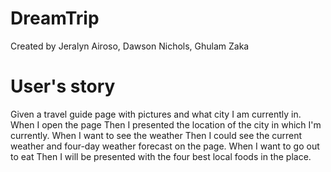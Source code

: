 # DreamTrip
Created by Jeralyn Airoso, Dawson Nichols, Ghulam Zaka

# User's story


Given a travel guide page with pictures and what city I am currently in.
When I open the page
Then I presented the location of the city in which I'm currently.
When I want to see the weather 
Then I could see the current weather and four-day weather forecast on the page.
When I want to go out to eat
Then I will be presented with the four best local foods in the place. 